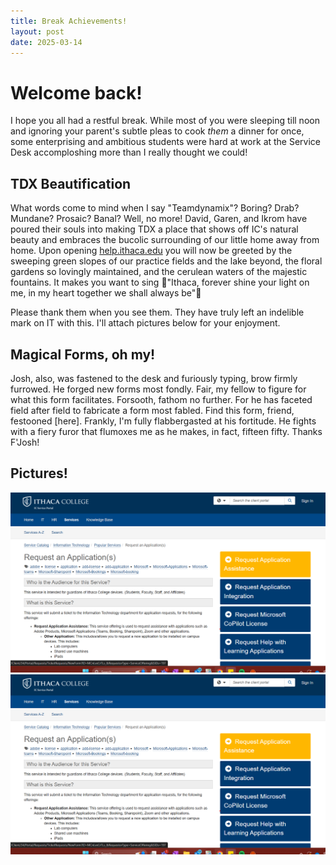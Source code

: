 ```yaml
---
title: Break Achievements!
layout: post
date: 2025-03-14
---
```

# Welcome back!
I hope you all had a restful break. While most of you were sleeping till noon and ignoring your parent's subtle pleas to cook _them_ a dinner for once, some enterprising and ambitious students were hard at work at the Service Desk accomploshing more than I really thought we could!

## TDX Beautification
What words come to mind when I say "Teamdynamix"? Boring? Drab? Mundane? Prosaic? Banal? Well, no more!
David, Garen, and Ikrom have poured their souls into making TDX a place that shows off IC's natural beauty and embraces the bucolic surrounding of our little home away from home. Upon opening [help.ithaca.edu](https://help.ithaca.edu) you will now be greeted by the sweeping green slopes of our practice fields and the lake beyond, the floral gardens so lovingly maintained, and the cerulean waters of the majestic fountains. It makes you want to sing 🎵"Ithaca, forever shine your light on me,
in my heart together we shall always be"🎵

Please thank them when you see them. They have truly left an indelible mark on IT with this. I'll attach pictures below for your enjoyment.

## Magical Forms, oh my!
Josh, also, was fastened to the desk and furiously typing, brow firmly furrowed. He forged new forms most fondly. Fair, my fellow to figure for what this form facilitates. Forsooth, fathom no further. For he has faceted field after field to fabricate a form most fabled. Find this form, friend, festooned [here]. Frankly, I'm fully flabbergasted at his fortitude. He fights with a fiery furor that flumoxes me as he makes, in fact, fifteen fifty. Thanks F'Josh!

## Pictures!
![](https://github.com/ICServiceDesk/ICServiceDesk.github.io/blob/0f219b93da19187dd2ebd80ce19d3ecd6252f326/assets/img/tdxbuttonscolor.png)
![](https://github.com/ICServiceDesk/ICServiceDesk.github.io/blob/0f219b93da19187dd2ebd80ce19d3ecd6252f326/assets/img/tdxbuttonscolor.png)
